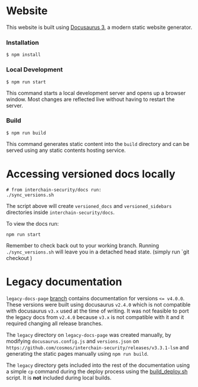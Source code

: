 # Website

This website is built using [Docusaurus 3](https://docusaurus.io/), a modern static website generator.

### Installation

```
$ npm install
```

### Local Development

```
$ npm run start
```

This command starts a local development server and opens up a browser window. Most changes are reflected live without having to restart the server.

### Build

```
$ npm run build
```

This command generates static content into the `build` directory and can be served using any static contents hosting service.

# Accessing versioned docs locally

```shell
# from interchain-security/docs run:
./sync_versions.sh
```

The script above will create `versioned_docs` and `versioned_sidebars` directories inside `interchain-security/docs`.

To view the docs run:

```shell
npm run start
```

Remember to check back out to your working branch. Running `./sync_versions.sh` will leave you in a detached head state.
(simply run `git checkout <working-branch>)


# Legacy documentation

`legacy-docs-page` [branch](https://github.com/cosmos/interchain-security/tree/legacy-docs-page) contains documentation for versions `<= v4.0.0`. These versions were built using docusaurus `v2.4.0` which is not compatible with docusaurus `v3.x` used at the time of writing. It was not feasible to port the legacy docs from `v2.4.0` because `v3.x` is not compatible with it and it required changing all release branches.

The `legacy` directory on `legacy-docs-page` was created manually, by modifying `docusaurus.config.js` and `versions.json` on `https://github.com/cosmos/interchain-security/releases/v3.3.1-lsm` and generating the static pages manually using `npm run build`.

The `legacy` directory gets included into the rest of the documentation using a simple `cp` command during the deploy process using the [build_deploy.sh](./build_deploy.sh) script. It is **not** included during local builds.
